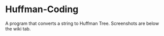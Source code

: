 # Huffman-Coding
A program that converts a string to Huffman Tree. Screenshots are below the wiki tab.
